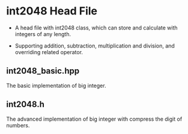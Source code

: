 # int2048 Head File

* A head file with int2048 class, which can store and calculate with integers of any length.

* Supporting addition, subtraction, multiplication and division, and overriding related operator.  

## int2048_basic.hpp

The basic implementation of big integer.

## int2048.h

The advanced implementation of big integer with compress the digit of numbers. 

